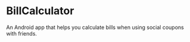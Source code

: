 # BillCalculator
An Android app that helps you calculate bills when using social coupons with friends.
